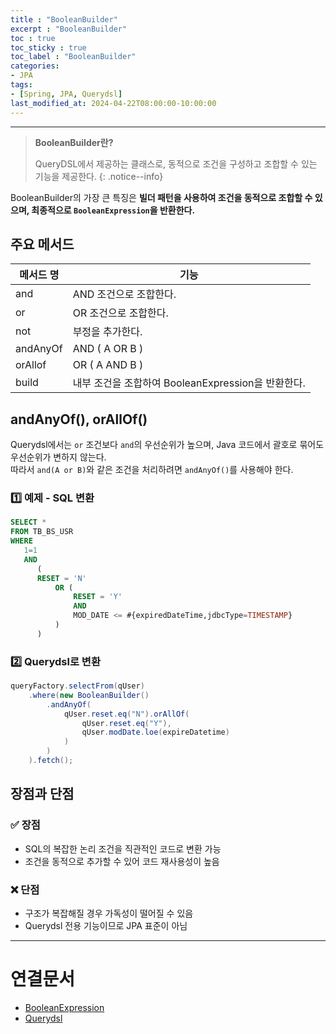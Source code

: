 ```yaml
---
title : "BooleanBuilder"
excerpt : "BooleanBuilder"
toc : true
toc_sticky : true
toc_label : "BooleanBuilder"
categories:
- JPA
tags:
- [Spring, JPA, Querydsl]
last_modified_at: 2024-04-22T08:00:00-10:00:00
---
```

  
---
  
> **BooleanBuilder란?**  
>
>  QueryDSL에서 제공하는 클래스로, 동적으로 조건을 구성하고 조합할 수 있는 기능을 제공한다. 
{: .notice--info}  

  BooleanBuilder의 가장 큰 특징은 **빌더 패턴을 사용하여 조건을 동적으로 조합할 수 있으며, 최종적으로 `BooleanExpression`을 반환한다.**  
  
## 주요 메서드

| 메서드 명    | 기능                                   |
| -------- | ------------------------------------ |
| and      | AND 조건으로 조합한다.                       |
| or       | OR 조건으로 조합한다.                        |
| not      | 부정을 추가한다.                            |
| andAnyOf | AND ( A OR B )                       |
| orAllof  | OR ( A AND B )                       |
| build    | 내부 조건을 조합하여 BooleanExpression을 반환한다. |
  
## andAnyOf(), orAllOf()
  Querydsl에서는 `or` 조건보다 `and`의 우선순위가 높으며, Java 코드에서 괄호로 묶어도 우선순위가 변하지 않는다.  
  따라서 `and(A or B)`와 같은 조건을 처리하려면 `andAnyOf()`를 사용해야 한다.
  
### 1️⃣ 예제 - SQL 변환
  
```sql
SELECT *   
FROM TB_BS_USR 
WHERE  
   1=1
   AND 
      (
	  RESET = 'N' 
	      OR (
		      RESET = 'Y' 
		      AND 
		      MOD_DATE <= #{expiredDateTime,jdbcType=TIMESTAMP}
	      )
	  )
```
  
### 2️⃣ Querydsl로 변환
  
```java
queryFactory.selectFrom(qUser)  
    .where(new BooleanBuilder()
        .andAnyOf(
            qUser.reset.eq("N").orAllOf(
                qUser.reset.eq("Y"), 
                qUser.modDate.loe(expireDatetime)
            )
        )
    ).fetch();
```
  
## 장점과 단점
  
### ✅ 장점
- SQL의 복잡한 논리 조건을 직관적인 코드로 변환 가능  
- 조건을 동적으로 추가할 수 있어 코드 재사용성이 높음  
  
### ❌ 단점
- 구조가 복잡해질 경우 가독성이 떨어질 수 있음  
- Querydsl 전용 기능이므로 JPA 표준이 아님  

---
  
# 연결문서
- [BooleanExpression](../../jpa/jpa-BooleanExpression)
- [Querydsl](../../jpa/jpa-Querydsl)
